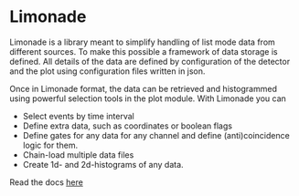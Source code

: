 # Limonade

Limonade is a library meant to simplify handling of list mode data from different sources. To make this possible a 
framework of data storage is defined. All details of the data are defined by configuration of the detector and the plot 
using configuration files written in json.

Once in Limonade format, the data can be retrieved and histogrammed using powerful selection tools in the plot module. 
With Limonade you can
- Select events by time interval
- Define extra data, such as coordinates or boolean flags
- Define gates for any data for any channel and define (anti)coincidence logic for them.
- Chain-load multiple data files
- Create 1d- and 2d-histograms of any data.




Read the docs [here](Documentation/build/html/index.html)